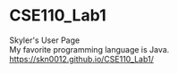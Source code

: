 # CSE110_Lab1
Skyler's User Page <br />
My favorite programming language is Java. <br />
https://skn0012.github.io/CSE110_Lab1/
